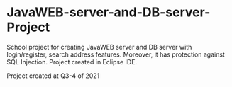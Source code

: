 # JavaWEB-server-and-DB-server-Project

School project for creating JavaWEB server and DB server with login/register, search address features. Moreover, it has protection against SQL Injection. Project created in Eclipse IDE.

Project created at Q3-4 of 2021
